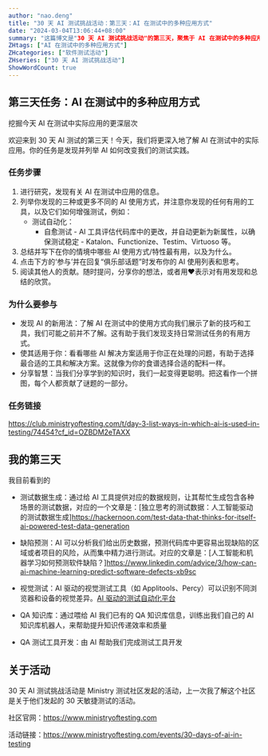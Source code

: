```yaml
---
author: "nao.deng"
title: "30 天 AI 测试挑战活动：第三天：AI 在测试中的多种应用方式"
date: "2024-03-04T13:06:44+08:00"
summary: "这篇博文是"30 天 AI 测试挑战活动"的第三天，聚焦于 AI 在测试中的多种应用方式。博文可能包括对 AI 在测试领域的各种用途的介绍，如自动化测试、缺陷分析、性能测试优化等。读者将了解到 AI 如何改善测试流程，提高测试效率，以及在测试中应用 AI 的潜在优势。这个系列活动有望为测试专业人士提供一个全面了解和讨论 AI 在测试中应用的平台。"
ZHtags: ["AI 在测试中的多种应用方式"]
ZHcategories: ["软件测试活动"]
ZHseries: ["30 天 AI 测试挑战活动"]
ShowWordCount: true
---
```


## 第三天任务：AI 在测试中的多种应用方式

挖掘今天 AI 在测试中实际应用的更深层次

欢迎来到 30 天 AI 测试的第三天！今天，我们将更深入地了解 AI 在测试中的实际应用。你的任务是发现并列举 AI 如何改变我们的测试实践。

### 任务步骤

1. 进行研究，发现有关 AI 在测试中应用的信息。
2. 列举你发现的三种或更多不同的 AI 使用方式，并注意你发现的任何有用的工具，以及它们如何增强测试，例如：
   - 测试自动化：
     - 自愈测试 - AI 工具评估代码库中的更改，并自动更新为新属性，以确保测试稳定 - Katalon、Functionize、Testim、Virtuoso 等。
3. 总结并写下在你的情境中哪些 AI 使用方式/特性最有用，以及为什么。
4. 点击下方的‘参与’并在回复“俱乐部话题”时发布你的 AI 使用列表和思考。
5. 阅读其他人的贡献。随时提问，分享你的想法，或者用❤️表示对有用发现和总结的欣赏。

### 为什么要参与

- 发现 AI 的新用法：了解 AI 在测试中的使用方式向我们展示了新的技巧和工具，我们可能之前并不了解。这有助于我们发现支持日常测试任务的有用方式。
- 使其适用于你：看看哪些 AI 解决方案适用于你正在处理的问题，有助于选择最合适的工具和解决方案。这就像为你的食谱选择合适的配料一样。
- 分享智慧：当我们分享学到的知识时，我们一起变得更聪明。把这看作一个拼图，每个人都贡献了谜题的一部分。

### 任务链接

<https://club.ministryoftesting.com/t/day-3-list-ways-in-which-ai-is-used-in-testing/74454?cf_id=OZBDM2eTAXX>

## 我的第三天

我目前看到的

- 测试数据生成：通过给 AI 工具提供对应的数据规则，让其帮忙生成包含各种场景的测试数据，对应的一个文章是：[独立思考的测试数据：人工智能驱动的测试数据生成]<https://hackernoon.com/test-data-that-thinks-for-itself-ai-powered-test-data-generation>

- 缺陷预测：AI 可以分析我们给出历史数据，预测代码库中更容易出现缺陷的区域或者项目的风险，从而集中精力进行测试。对应的文章是：[人工智能和机器学习如何预测软件缺陷？]<https://www.linkedin.com/advice/3/how-can-ai-machine-learning-predict-software-defects-xb9sc>

- 视觉测试：AI 驱动的视觉测试工具（如 Applitools、Percy）可以识别不同浏览器和设备的视觉差异。[AI 驱动的测试自动化平台](https://applitools.com/contact/demo-request-next/)

- QA 知识库：通过喂给 AI 我们已有的 QA 知识库信息，训练出我们自己的 AI 知识库机器人，来帮助提升知识传递效率和质量

- QA 测试工具开发：由 AI 帮助我们完成测试工具开发

## 关于活动

30 天 AI 测试挑战活动是 Ministry 测试社区发起的活动，上一次我了解这个社区是关于他们发起的 30 天敏捷测试的活动。

社区官网：<https://www.ministryoftesting.com>

活动链接：<https://www.ministryoftesting.com/events/30-days-of-ai-in-testing>
